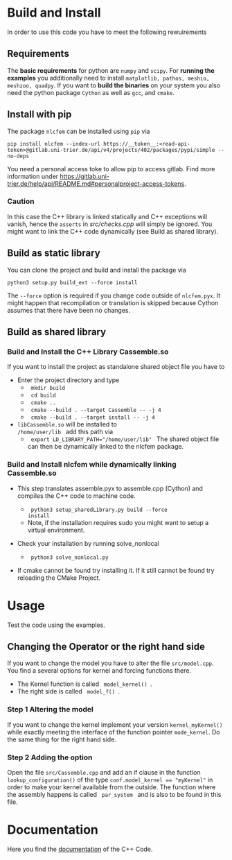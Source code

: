 # Build and Install

In order to use this code you have to meet the following rewuirements
## Requirements

The **basic requirements** for python are `numpy` and `scipy`.
For **running the examples** you additionally need to install `matplotlib, pathos, meshio, meshzoo, quadpy`.
If you want to **build the binaries** on your system you also need the
python package `Cython` as well as `gcc`, and `cmake`.

## Install with pip

The package `nlcfem` can be installed using `pip` via

`pip install nlcfem --index-url https://__token__:<read-api-token>@gitlab.uni-trier.de/api/v4/projects/402/packages/pypi/simple --no-deps`

You need a personal access toke to allow pip to access gitlab. Find more 
information under https://gitlab.uni-trier.de/help/api/README.md#personalproject-access-tokens.

### Caution
In this case the C++ library is linked statically and C++ exceptions will vanish, hence the `asserts`
in *src/checks.cpp* will simply be ignored. You might want to link the C++ code dynamically (see Build as shared library).

## Build as static library

You can clone the project and build and install the package via

`python3 setup.py build_ext --force install`

The `--force` option is required if you change code outside of `nlcfem.pyx`. 
It might happen that recompilation or translation is skipped because
Cython assumes that there have been no changes.

## Build as shared library

### Build and Install the C++ Library Cassemble.so
If you want to install the project as standalone shared object file you have to
- Enter the project directory and type
    - <code> mkdir build </code>
    - <code> cd build </code>
    - <code> cmake .. </code>
    - <code> cmake --build . --target Cassemble -- -j 4 </code>
    - <code> cmake --build . --target install -- -j 4 </code>
- `libCassemble.so` will be installed to <code> /home/user/lib </code> add this path via
    - <code> export LD_LIBRARY_PATH="/home/user/lib" </code>
The shared object file can then be dynamically linked to the nlcfem package.

### Build and Install nlcfem while dynamically linking Cassemble.so
- This step translates assemble.pyx to assemble.cpp (Cython) and compiles the C++ code to machine code.
    - <code> python3 setup_sharedLibrary.py build --force install</code>
    - Note, if the installation requires sudo you might want to setup a virtual environment.
- Check your installation by running solve_nonlocal
    - <code> python3 solve_nonlocal.py </code>
    
- If cmake cannot be found try installing it. If it still cannot be found try reloading the CMake Project.

# Usage

Test the code using the examples.

## Changing the Operator or the right hand side
If you want to change the model you have to alter the file `src/model.cpp`. You find
a several options for kernel and forcing functions there. 

- The Kernel function is called <code>  model_kernel() </code>.
- The right side is called <code>  model_f() </code>.

### Step 1 Altering the model
If you want to change the kernel implement your version
`kernel_myKernel()` while exactly meeting the interface of the function pointer
`mode_kernel`. Do the same thing for the right hand side.

### Step 2 Adding the option
Open the file `src/Cassemble.cpp` and add an if clause in the function
`lookup_configuration()` of the type `conf.model_kernel == "myKernel"` in order
to make your kernel available from the outside.
The function where the assembly happens is called <code> par_system </code> and
is also to be found in this file.

# Documentation

Here you find the 
[documentation](http://klar.gitlab-pages.uni-trier.de/nonlocal-assembly/)
of the C++ Code.
